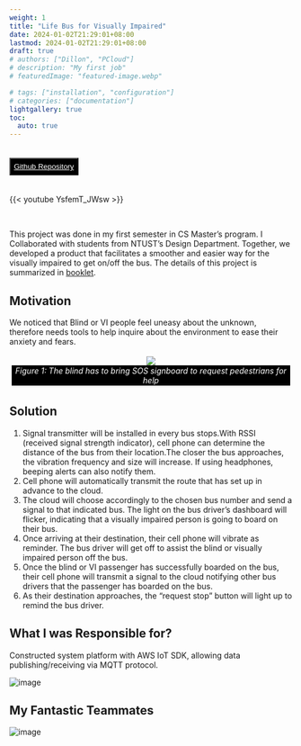 ```yaml
---
weight: 1
title: "Life Bus for Visually Impaired"
date: 2024-01-02T21:29:01+08:00
lastmod: 2024-01-02T21:29:01+08:00
draft: true
# authors: ["Dillon", "PCloud"]
# description: "My first job"
# featuredImage: "featured-image.webp"

# tags: ["installation", "configuration"]
# categories: ["documentation"]
lightgallery: true
toc:
  auto: true
---
```


<style>
    figure {
      padding: 4px;
      text-align: center;
      margin: auto;
    }

    figcaption {
      background-color: black;
      color: white;
      font-style: italic;
      padding: 1px;
      text-align: center;
    }

    .github {
        margin-top: 20px;
        margin-bottom: 20px;
        background-color: black;
        padding: 6px;
        color: white;
        text-align: center;
        transition-duration: 0.4s;
    }
    .github:hover {
        background-color: #5c666f;
    }
</style>

<button class="github">
    <a href="https://github.com/jackyyeh5111/blind_IOT" style="color: white"><i class="fab fa-github mr-1"></i> Github Repository </a>
</button>

{{< youtube YsfemT_JWsw >}}

<br>

This project was done in my first semester in CS Master’s program. I Collaborated with students from NTUST’s Design Department. Together, we developed a product that facilitates a smoother and easier way for the visually impaired to get on/off the bus. The details of this project is summarized in [booklet](https://drive.google.com/file/d/0BxLJbVR-7RLcZUM5Rk9LNU1hcVU/view?usp=sharing&resourcekey=0-8nXi6cXDZkx2uxEJRImb3g).

## Motivation
We noticed that Blind or VI people feel uneasy about the unknown, therefore needs tools to help inquire about the environment to ease their anxiety and fears.

<figure style="text-align: center">
  <img src="https://github.com/jackyyeh5111/jackyyeh5111.github.io/assets/22386566/1a95bd38-8668-42cb-af7f-3156e141a0fa" />
  <figcaption>Figure 1: The blind has to bring SOS signboard to request pedestrians for help</figcaption>
</figure>

## Solution
1. Signal transmitter will be installed in every bus stops.With RSSI (received signal strength indicator), cell phone can determine the distance of the bus from their location.The closer the bus approaches, the vibration frequency and size will increase. If using headphones, beeping alerts can also notify them.
2. Cell phone will automatically transmit the route that has set up in advance to the cloud.
3. The cloud will choose accordingly to the chosen bus number and send a signal to that indicated bus. The light on the bus driver’s dashboard will flicker, indicating that a visually impaired person is going to board on their bus.
4. Once arriving at their destination, their cell phone will vibrate as reminder. The bus driver will get off to assist the blind or visually impaired person off the bus.
5. Once the blind or VI passenger has successfully boarded on the bus, their cell phone will transmit a signal to the cloud notifying other bus drivers that the passenger has boarded on the bus.
6. As their destination approaches, the “request stop” button will light up to remind the bus driver.

## What I was Responsible for? 

Constructed system platform with AWS IoT SDK, allowing data publishing/receiving via MQTT protocol.

![image](https://github.com/jackyyeh5111/jackyyeh5111.github.io/assets/22386566/5976aac3-912f-4d3d-a12c-529aab2b495a)

## My Fantastic Teammates

![image](https://github.com/jackyyeh5111/jackyyeh5111.github.io/assets/22386566/22a7484b-822f-495b-9cd0-dbe857eed733)